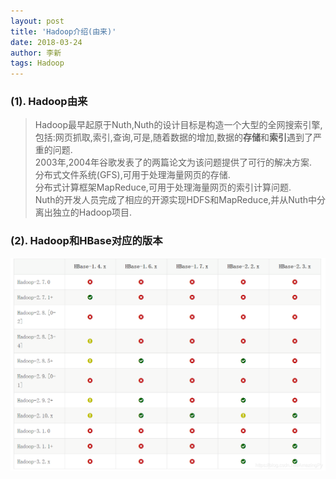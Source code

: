 ```yaml
---
layout: post
title: 'Hadoop介绍(由来)'
date: 2018-03-24
author: 李新
tags: Hadoop
---
```


### (1). Hadoop由来
> Hadoop最早起原于Nuth,Nuth的设计目标是构造一个大型的全网搜索引擎,包括:网页抓取,索引,查询,可是,随着数据的增加,数据的**存储**和**索引**遇到了严重的问题.    
> 2003年,2004年谷歌发表了的两篇论文为该问题提供了可行的解决方案.  
>   分布式文件系统(GFS),可用于处理海量网页的存储.  
>   分布式计算框架MapReduce,可用于处理海量网页的索引计算问题.   
> Nuth的开发人员完成了相应的开源实现HDFS和MapReduce,并从Nuth中分离出独立的Hadoop项目.   

### (2). Hadoop和HBase对应的版本
!["hadoop与hbase版本对应关系"](/assets/hadoop/imgs/hadoop-hbase.png)

